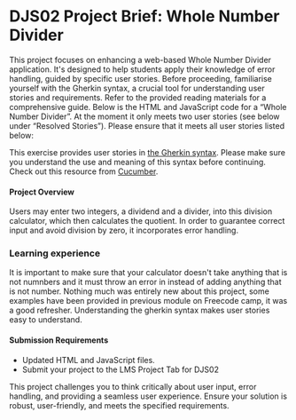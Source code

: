 # DJS02 Project Brief: Whole Number Divider

This project focuses on enhancing a web-based Whole Number Divider application. It's designed to help students apply their knowledge of error handling, guided by specific user stories. Before proceeding, familiarise yourself with the Gherkin syntax, a crucial tool for understanding user stories and requirements. Refer to the provided reading materials for a comprehensive guide. Below is the HTML and JavaScript code for a “Whole Number Divider”. At the moment it only meets two user stories (see below under “Resolved Stories”). Please ensure that it meets all user stories listed below:

This exercise provides user stories in [the Gherkin syntax](https://docs.behat.org/en/v2.5/guides/1.gherkin.html). Please make sure you understand the use and meaning of this syntax before continuing. Check out this resource from [Cucumber](https://cucumber.io/docs/gherkin/reference/).

#### Project Overview
Users may enter two integers, a dividend and a divider, into this division calculator, which then calculates the quotient. 
In order to guarantee correct input and avoid division by zero, it incorporates error handling.

### Learning experience

It is important to make sure that your calculator doesn't take anything that is not numnbers and it must throw an error in instead of adding anything that is not number.
Nothing much was entirely new about this project, some examples have been provided in previous module on Freecode camp, it was a good refresher.
Understanding the gherkin syntax makes user stories easy to understand.


#### Submission Requirements

- Updated HTML and JavaScript files.
- Submit your project to the LMS Project Tab for DJS02

This project challenges you to think critically about user input, error handling, and providing a seamless user experience. Ensure your solution is robust, user-friendly, and meets the specified requirements.

